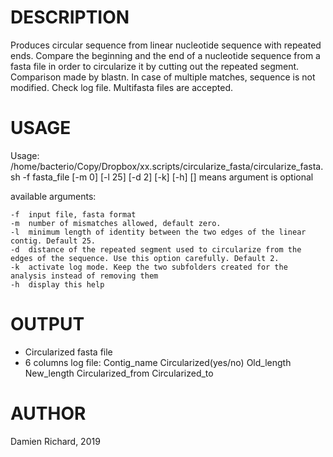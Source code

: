 # DESCRIPTION
Produces circular sequence from linear nucleotide sequence with repeated ends.
Compare the beginning and the end of a nucleotide sequence from a fasta file in order to circularize it by cutting out the repeated segment. Comparison made by blastn. In case of multiple matches, sequence is not modified. Check log file. Multifasta files are accepted.

# USAGE

Usage: /home/bacterio/Copy/Dropbox/xx.scripts/circularize_fasta/circularize_fasta.sh -f fasta_file [-m 0] [-l 25] [-d 2] [-k] [-h]
[] means argument is optional

available arguments:

	-f	input file, fasta format
	-m	number of mismatches allowed, default zero.
	-l	minimum length of identity between the two edges of the linear contig. Default 25.
	-d	distance of the repeated segment used to circularize from the edges of the sequence. Use this option carefully. Default 2.
	-k	activate log mode. Keep the two subfolders created for the analysis instead of removing them 
	-h	display this help

# OUTPUT

- Circularized fasta file
- 6 columns log file: Contig_name Circularized(yes/no) Old_length New_length Circularized_from Circularized_to

# AUTHOR

Damien Richard, 2019
